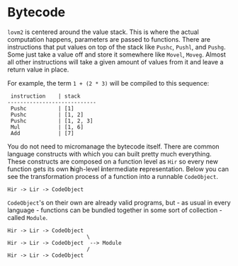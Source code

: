 # Bytecode

`lovm2` is centered around the value stack. This is where the actual computation happens, parameters are passed to functions. There are instructions that put values on top of the stack like `Pushc`, `Pushl`, and `Pushg`. Some just take a value off and store it somewhere like `Movel`, `Moveg`. Almost all other instructions will take a given amount of values from it and leave a return value in place.

For example, the term `1 + (2 * 3)` will be compiled to this sequence:

```
 instruction    | stack
----------------------------
 Pushc          | [1]
 Pushc          | [1, 2]
 Pushc          | [1, 2, 3]
 Mul            | [1, 6]
 Add            | [7]
```

You do not need to micromanage the bytecode itself. There are common language constructs with which you can built pretty much everything. These constructs are composed on a function level as `Hir` so every new function gets its own **h**igh-level **i**ntermediate **r**epresentation. Below you can see the transformation process of a function into a runnable `CodeObject`.

```
Hir -> Lir -> CodeObject
```

`CodeObject`'s on their own are already valid programs, but - as usual in every language - functions can be bundled together in some sort of collection - called `Module`.

```
Hir -> Lir -> CodeObject
                         \
Hir -> Lir -> CodeObject  --> Module
                         /
Hir -> Lir -> CodeObject
```
